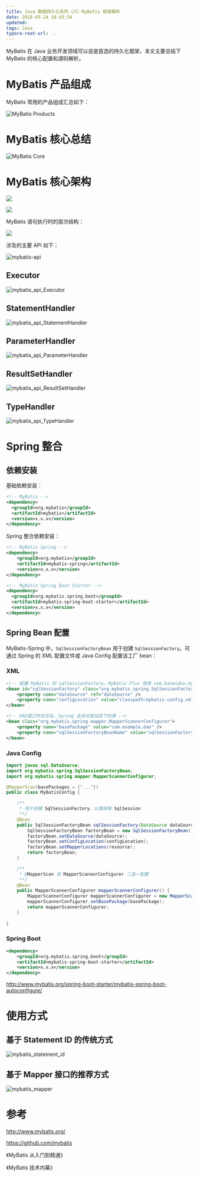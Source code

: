 ```yaml
---
title: Java 数据持久化系列（六）MyBatis 框架解析
date: 2018-03-24 18:43:34
updated:
tags: Java
typora-root-url: ..
---
```


MyBatis 在 Java 业务开发领域可以说是首选的持久化框架，本文主要总结下 MyBatis 的核心配置和源码解析。

# MyBatis 产品组成

MyBatis 常用的产品组成汇总如下：

![MyBatis Products](/img/mybatis/mybatis_products.png)

# MyBatis 核心总结

![MyBatis Core](/img/mybatis/mybatis_core.png)

# MyBatis 核心架构

![](/img/mybatis/mybatis_core_architecture.png)

![](/img/mybatis/mybatis_core_architecture_2.png)

MyBatis 语句执行时的层次结构：

![](/img/mybatis/mybatis_core_architecture_3.jpg)

涉及的主要 API 如下：

![mybatis-api](/img/mybatis/mybatis-api.png)

## Executor

![mybatis_api_Executor](/img/mybatis/mybatis_api_Executor.png)

## StatementHandler

![mybatis_api_StatementHandler](/img/mybatis/mybatis_api_StatementHandler.png)

## ParameterHandler

![mybatis_api_ParameterHandler](/img/mybatis/mybatis_api_ParameterHandler.png)

## ResultSetHandler

![mybatis_api_ResultSetHandler](/img/mybatis/mybatis_api_ResultSetHandler.png)

## TypeHandler

![mybatis_api_TypeHandler](/img/mybatis/mybatis_api_TypeHandler.png)

# Spring 整合

## 依赖安装

基础依赖安装：

```xml
<!-- MyBatis -->
<dependency>
  <groupId>org.mybatis</groupId>
  <artifactId>mybatis</artifactId>
  <version>x.x.x</version>
</dependency>
```

Spring 整合依赖安装：

```xml
<!-- MyBatis Spring -->
<dependency>
    <groupId>org.mybatis</groupId>
    <artifactId>mybatis-spring</artifactId>
    <version>x.x.x</version>
</dependency>

<!-- MyBatis Spring Boot Starter -->
<dependency>
  <groupId>org.mybatis.spring.boot</groupId>
  <artifactId>mybatis-spring-boot-starter</artifactId>
  <version>x.x.x</version>
</dependency>
```

## Spring Bean 配置

MyBatis-Spring 中，`SqlSessionFactoryBean` 用于创建 `SqlSessionFactory`。可通过 Spring 的 XML 配置文件或 Java Config 配置该工厂 bean：

### XML

```xml
<!-- 配置 MyBatis 的 sqlSessionFactory。MyBatis Plus 使用 com.baomidou.mybatisplus.spring.MybatisSqlSessionFactoryBean -->
<bean id="sqlSessionFactory" class="org.mybatis.spring.SqlSessionFactoryBean">
    <property name="dataSource" ref="dataSource" />
    <property name="configLocation" value="classpath:mybatis-config.xml"/>
</bean>

<!-- DAO接口所在包名，Spring 会自动查找其下的类 -->
<bean class="org.mybatis.spring.mapper.MapperScannerConfigurer">
    <property name="basePackage" value="com.example.dao" />
    <property name="sqlSessionFactoryBeanName" value="sqlSessionFactory"/>
</bean>
```

### Java Config

```java
import javax.sql.DataSource;
import org.mybatis.spring.SqlSessionFactoryBean;
import org.mybatis.spring.mapper.MapperScannerConfigurer;

@MapperScan(basePackages = {"..."})
public class MyBatisConfig {

    /**
     * 用于创建 SqlSessionFactory，以便获取 SqlSession
     **/
    @Bean
    public SqlSessionFactoryBean sqlSessionFactory(DataSource dataSource) {
        SqlSessionFactoryBean factoryBean = new SqlSessionFactoryBean();
        factoryBean.setDataSource(dataSource);
        factoryBean.setConfigLocation(configLocation);
        factoryBean.setMapperLocations(resource);
        return factoryBean;
    }

    /**
     * @MapperScan 或 MapperScannerConfigurer 二选一配置
     **/
    @Bean
    public MapperScannerConfigurer mapperScannerConfigurer() {
        MapperScannerConfigurer mapperScannerConfigurer = new MapperScannerConfigurer();
        mapperScannerConfigurer.setBasePackage(basePackage);
        return mapperScannerConfigurer;
    }
    
}
```

### Spring Boot

```xml
<dependency>
    <groupId>org.mybatis.spring.boot</groupId>
    <artifactId>mybatis-spring-boot-starter</artifactId>
    <version>x.x.x</version>
</dependency>
```

http://www.mybatis.org/spring-boot-starter/mybatis-spring-boot-autoconfigure/

# 使用方式

## 基于 Statement ID 的传统方式

![mybatis_statement_id](/img/mybatis/mybatis_statement_id.jpg)

## 基于 Mapper 接口的推荐方式

![mybatis_mapper](/img/mybatis/mybatis_mapper.jpg)

# 参考

http://www.mybatis.org/

https://github.com/mybatis

《MyBatis 从入门到精通》

《MyBatis 技术内幕》